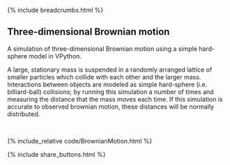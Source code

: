 {% include breadcrumbs.html %}

## Three-dimensional Brownian motion

A simulation of three-dimensional Brownian motion using a simple hard-sphere model in VPython.

A large, stationary mass is suspended in a randomly arranged lattice of smaller particles which collide
with each other and the larger mass. Interactions between objects are modeled as simple hard-sphere
(i.e. billiard-ball) collisions; by running this simulation a number of times and measuring the distance
that the mass moves each time. If this simulation is accurate to observed brownian motion,
these distances will be normally distributed.

<div class="header_line"><br/></div>

{% include_relative code/BrownianMotion.html %}

<p style="clear: both;"></p>

{% include share_buttons.html %}

